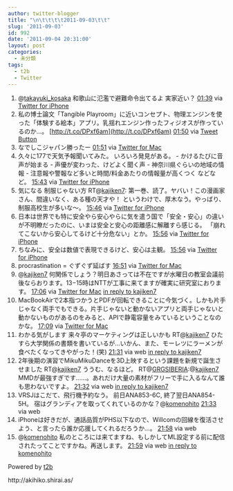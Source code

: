 ```yaml
---
author: twitter-blogger
title: "\n\t\t\t\t2011-09-03\t\t"
slug: '2011-09-03'
id: 992
date: '2011-09-04 20:31:00'
layout: post
categories:
  - 未分類
tags:
  - t2b
  - Twitter
---
```


<div xmlns:georss="http://www.georss.org/georss">

1.  <span><span>@[takayuki_kosaka](http://twitter.com/takayuki_kosaka "takayuki_kosaka") 和歌山に氾濫で避難命令出てるよ 実家近い？</span> <span>[<span>01:39</span>](http://twitter.com/o_ob/status/109968828733210624) <span>via [Twitter for iPhone](http://twitter.com/#!/download/iphone)</span></span></span>
2.  <span><span>私の博士論文「Tangible Playroom」に近いコンセプト、物理エンジンを使った「体験する絵本」アプリ。乳揺れエンジン作ったフィジオスが作っているのか…。 [http://t.co/DPxf6am](http://t.co/DPxf6am)</span> <span>[<span>01:50</span>](http://twitter.com/o_ob/status/109971596462129152) <span>via [Tweet Button](http://twitter.com/tweetbutton)</span></span></span>
3.  <span><span>なでしこジャパン勝ったー</span> <span>[<span>01:51</span>](http://twitter.com/o_ob/status/109971843007520768) <span>via [Twitter for Mac](http://itunes.apple.com/us/app/twitter/id409789998?mt=12)</span></span></span>
4.  <span><span>久々に177で天気予報聞いてみた。 いろいろ発見がある。 - かけるたびに音声が始まる - 声優が変わった、けどよく聞く声 - 神奈川県ぐらいの地域の情報 - 注意報や警報など多いと時間/料金あたりの情報量が高くつく などなど。</span> <span>[<span>15:43</span>](http://twitter.com/o_ob/status/110181265981964288) <span>via [Twitter for iPhone](http://twitter.com/#!/download/iphone)</span></span></span>
5.  <span><span>気になる 制服じゃない方 RT@[kajiken7](http://twitter.com/kajiken7 "kajiken7"): 第一巻、読了。ヤバい！この漫画家さん、間違いなく、ある種の天才や！ というわけで、厚木なう。やっばり、制服高校生が多いな〜。</span> <span>[<span>15:46</span>](http://twitter.com/o_ob/status/110181793990311936) <span>via [Twitter for iPhone](http://twitter.com/#!/download/iphone)</span></span></span>
6.  <span><span>日本は世界でも特に安全やら安心やらに気を遣う国で「安全・安心」の違いが不明瞭だったのに、いまは安全と安心の距離感に解離すら感じる。 「崩れてこないから安心してるけど十分危ない」とか。</span> <span>[<span>15:56</span>](http://twitter.com/o_ob/status/110184312548229120) <span>via [Twitter for iPhone](http://twitter.com/#!/download/iphone)</span></span></span>
7.  <span><span>ちなみに、安全は数値で表現できるけど、安心は主観。</span> <span>[<span>15:56</span>](http://twitter.com/o_ob/status/110184459420184576) <span>via [Twitter for iPhone](http://twitter.com/#!/download/iphone)</span></span></span>
8.  <span><span>procrastination = ぐずぐず延ばす</span> <span>[<span>16:51</span>](http://twitter.com/o_ob/status/110198200383717376) <span>via [Twitter for Mac](http://itunes.apple.com/us/app/twitter/id409789998?mt=12)</span></span></span>
9.  <span><span>@[kajiken7](http://twitter.com/kajiken7 "kajiken7") 何関係でしょう？明日あさっては不在ですが水曜日の教室会議前後ならおります。13−15時はNTTが工事に来てますが確実に研究室におります。</span> <span>[<span>17:06</span>](http://twitter.com/o_ob/status/110202167180275712) <span>via [Twitter for Mac](http://itunes.apple.com/us/app/twitter/id409789998?mt=12)</span> [in reply to kajiken7](http://twitter.com/kajiken7/status/110187849541881856)</span></span>
10.  <span><span>MacBookAirで2本指つかうとPDFが回転できることに今気づく。しかも片手じゃなく両手でもできる。片手じゃないと動かないアプリと両手じゃないと動かないものがあるのをみると、APIで静電容量をみているということなのかな。</span> <span>[<span>17:09</span>](http://twitter.com/o_ob/status/110202788767727616) <span>via [Twitter for Mac](http://itunes.apple.com/us/app/twitter/id409789998?mt=12)</span></span></span>
11.  <span><span>わかる気がします 来々亭のマーケティングは正しいかも RT@[kajiken7](http://twitter.com/kajiken7 "kajiken7") ひたすら大学関係の書類を書いているが…いかん、また、モーレツにラーメンが食べたくなってきやがった！(笑)</span> <span>[<span>21:31</span>](http://twitter.com/o_ob/status/110268670273519616) <span>via web</span> [in reply to kajiken7](http://twitter.com/kajiken7/status/110256225429626880)</span></span>
12.  <span><span>2年後期の演習でMikuMikuDanceを3D上映するという課題を新規で誕生させました RT@[kajiken7](http://twitter.com/kajiken7 "kajiken7") ううむ、なるほど。 RT@[GRGSIBERIA](http://twitter.com/GRGSIBERIA "GRGSIBERIA"):@[kajiken7](http://twitter.com/kajiken7 "kajiken7") MMDが最強すぎです……。あれだけ大量の素材がフリーで手に入るなんて誰も思わないですよ。</span> <span>[<span>21:32</span>](http://twitter.com/o_ob/status/110268870295699456) <span>via web</span> [in reply to kajiken7](http://twitter.com/kajiken7/status/110267701393494016)</span></span>
13.  <span><span>VRSJはこだて、飛行機予約なう。 前日ANA853-6C, 終了翌日ANA854-5H。 宿はグランディアを取ってくれているのかな？@[komenohito](http://twitter.com/komenohito "komenohito")</span> <span>[<span>21:33</span>](http://twitter.com/o_ob/status/110269330020773888) <span>via web</span></span></span>
14.  <span><span>iPhoneは好きだが、通話品質がPHS以下なので、Willcomの回線を復活させよう、と言ったら誰か応援してくれるだろうか…。</span> <span>[<span>21:58</span>](http://twitter.com/o_ob/status/110275621900402688) <span>via web</span></span></span>
15.  <span><span>@[komenohito](http://twitter.com/komenohito "komenohito") 私のところには来てますね、もしかしてML設定する前に配信されたってことですかね。再送します。</span> <span>[<span>21:59</span>](http://twitter.com/o_ob/status/110275800787468288) <span>via web</span> [in reply to komenohito](http://twitter.com/komenohito/status/110273432553402368)</span></span>

</div>

Powered by [t2b](http://t2b.utilz.jp/)

<div>http://akihiko.shirai.as/</div>